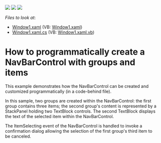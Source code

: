 <!-- default badges list -->
![](https://img.shields.io/endpoint?url=https://codecentral.devexpress.com/api/v1/VersionRange/128654911/22.2.2%2B)
[![](https://img.shields.io/badge/Open_in_DevExpress_Support_Center-FF7200?style=flat-square&logo=DevExpress&logoColor=white)](https://supportcenter.devexpress.com/ticket/details/E1626)
[![](https://img.shields.io/badge/📖_How_to_use_DevExpress_Examples-e9f6fc?style=flat-square)](https://docs.devexpress.com/GeneralInformation/403183)
<!-- default badges end -->
<!-- default file list -->
*Files to look at*:

* [Window1.xaml](./CS/CreateNavBarControlViaCode/Window1.xaml) (VB: [Window1.xaml](./VB/CreateNavBarControlViaCode/Window1.xaml))
* [Window1.xaml.cs](./CS/CreateNavBarControlViaCode/Window1.xaml.cs) (VB: [Window1.xaml.vb](./VB/CreateNavBarControlViaCode/Window1.xaml.vb))
<!-- default file list end -->
# How to programmatically create a NavBarControl with groups and items


<p>This example demonstrates how the NavBarControl can be created and customized programmatically (in a code-behind file).</p><p>In this sample, two groups are created within the NavBarControl: the first group contains three items; the second group's content is represented by a StackPanel holding two TextBlock controls. The second TextBlock displays the text of the selected item within the NavBarControl.</p><p>The ItemSelecting event of the NavBarControl is handled to invoke a confirmation dialog allowing the selection of the first group's third item to be canceled.</p>

<br/>


